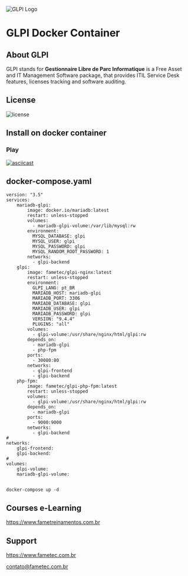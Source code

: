 ![GLPI Logo](https://raw.githubusercontent.com/glpi-project/glpi/master/pics/logos/logo-GLPI-250-black.png)

# GLPI Docker Container


## About GLPI

GLPI stands for **Gestionnaire Libre de Parc Informatique** is a Free Asset and IT Management Software package, that provides ITIL Service Desk features, licenses tracking and software auditing.


## License

![license](https://img.shields.io/github/license/glpi-project/glpi.svg)


## Install on docker container 

### Play

[![asciicast](https://asciinema.org/a/GUsmlWWh2rKKwV1pqNw3j5ica.svg)](https://asciinema.org/a/GUsmlWWh2rKKwV1pqNw3j5ica)


## docker-compose.yaml

    version: "3.5"
    services:
        mariadb-glpi: 
            image: docker.io/mariadb:latest
            restart: unless-stopped
            volumes:
              - mariadb-glpi-volume:/var/lib/mysql:rw
            environment: 
              MYSQL_DATABASE: glpi
              MYSQL_USER: glpi 
              MYSQL_PASSWORD: glpi 
              MYSQL_RANDOM_ROOT_PASSWORD: 1 
            networks: 
              - glpi-backend
        glpi: 
            image: fametec/glpi-nginx:latest
            restart: unless-stopped
            environment: 
              GLPI_LANG: pt_BR
              MARIADB_HOST: mariadb-glpi
              MARIADB_PORT: 3306
              MARIADB_DATABASE: glpi
              MARIADB_USER: glpi
              MARIADB_PASSWORD: glpi
              VERSION: "9.4.4"
              PLUGINS: "all"
            volumes:
              - glpi-volume:/usr/share/nginx/html/glpi:rw
            depends_on: 
              - mariadb-glpi
              - php-fpm
            ports: 
              - 30080:80
            networks: 
              - glpi-frontend
              - glpi-backend
        php-fpm: 
            image: fametec/glpi-php-fpm:latest
            restart: unless-stopped
            volumes:
              - glpi-volume:/usr/share/nginx/html/glpi:rw
            depends_on:
              - mariadb-glpi
            ports:
              - 9000:9000
            networks:
              - glpi-backend
    #
    networks: 
        glpi-frontend: 
        glpi-backend:
    #
    volumes:
        glpi-volume:
        mariadb-glpi-volume:


    docker-compose up -d




## Courses e-Learning

https://www.fametreinamentos.com.br


## Support

https://www.fametec.com.br
    
contato@fametec.com.br

